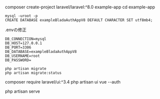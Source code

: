 
composer create-project laravel/laravel:^8.0 example-app
cd example-app


```
mysql -uroot -p
CREATE DATABASE exampleBladaAuthAppV8 DEFAULT CHARACTER SET utf8mb4;
```

.envの修正


```:.env
DB_CONNECTION=mysql
DB_HOST=127.0.0.1
DB_PORT=3306
DB_DATABASE=exampleBladaAuthAppV8
DB_USERNAME=root
DB_PASSWORD=
```


```
php artisan migrate
php artisan migrate:status
```




composer require laravel/ui:^3.4
php artisan ui vue --auth

php artisan serve

